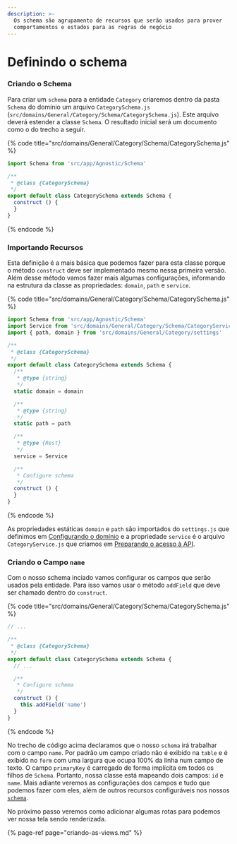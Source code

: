 ```yaml
---
description: >-
  Os schema são agrupamento de recursos que serão usados para prover
  comportamentos e estados para as regras de negócio
---
```


# Definindo o schema

### Criando o Schema

Para criar um `schema` para a entidade `Category` criaremos dentro da pasta `Schema` do domínio um arquivo `CategorySchema.js` \(`src/domains/General/Category/Schema/CategorySchema.js`\). Este arquivo deverá estender a classe `Schema`. O resultado inicial será um documento como o do trecho a seguir.

{% code title="src/domains/General/Category/Schema/CategorySchema.js" %}
```javascript
import Schema from 'src/app/Agnostic/Schema'

/**
 * @class {CategorySchema}
 */
export default class CategorySchema extends Schema {
  construct () {
  }
}

```
{% endcode %}

### Importando Recursos

Esta definição é a mais básica que podemos fazer para esta classe porque o método `construct` deve ser implementado mesmo nessa primeira versão. Além desse método vamos fazer mais algumas configurações, informando na estrutura da classe as propriedades: `domain`, `path` e `service`. 

{% code title="src/domains/General/Category/Schema/CategorySchema.js" %}
```javascript
import Schema from 'src/app/Agnostic/Schema'
import Service from 'src/domains/General/Category/Schema/CategoryService'
import { path, domain } from 'src/domains/General/Category/settings'

/**
 * @class {CategorySchema}
 */
export default class CategorySchema extends Schema {
  /**
   * @type {string}
   */
  static domain = domain

  /**
   * @type {string}
   */
  static path = path

  /**
   * @type {Rest}
   */
  service = Service

  /**
   * Configure schema
   */
  construct () {
  }
}

```
{% endcode %}

As propriedades estáticas `domain` e `path` são importados do `settings.js` que definimos em [Configurando o domínio](configurando-o-dominio.md) e a propriedade `service` é o arquivo `CategoryService.js` que criamos em [Preparando o acesso à API](criando-o-service.md).

### Criando o Campo `name`

Com o nosso schema inciado vamos configurar os campos que serão usados pela entidade. Para isso vamos usar o método `addField` que deve ser chamado dentro do `construct`.

{% code title="src/domains/General/Category/Schema/CategorySchema.js" %}
```javascript
// ...

/**
 * @class {CategorySchema}
 */
export default class CategorySchema extends Schema {
  // ...

  /**
   * Configure schema
   */
  construct () {
    this.addField('name')
  }
}

```
{% endcode %}

No trecho de código acima declaramos que o nosso `schema` irá trabalhar com o campo `name`.  Por padrão um campo criado não é exibido na `table` e é exibido no `form` com uma largura que ocupa 100% da linha num campo de texto. O campo `primaryKey` é carregado de forma implícita em todos os filhos de `Schema`. Portanto, nossa classe está mapeando dois campos: `id` e `name`. Mais adiante veremos as configurações dos campos e tudo que podemos fazer com eles, além de outros recursos configuráveis nos nossos [`schema`](../como-utilizar/schema.md).

No próximo passo veremos como adicionar algumas rotas para podemos ver nossa tela sendo renderizada.

{% page-ref page="criando-as-views.md" %}



